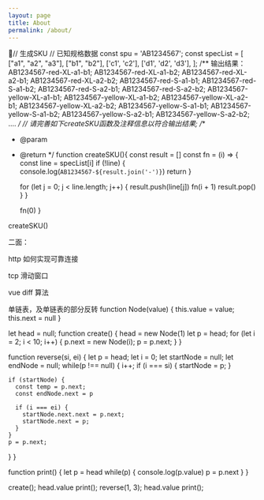 ```yaml
---
layout: page
title: About
permalink: /about/
---
```


// 生成SKU
// 已知规格数据
const spu = 'AB1234567';
const specList = [ 
 ["a1", "a2", "a3"],
 ["b1", "b2"], 
 ['c1', 'c2'],
 ['d1', 'd2', 'd3'],
];
/** 
  输出结果：
 AB1234567-red-XL-a1-b1;
 AB1234567-red-XL-a1-b2;
 AB1234567-red-XL-a2-b1;
 AB1234567-red-XL-a2-b2;
 AB1234567-red-S-a1-b1;
 AB1234567-red-S-a1-b2;
 AB1234567-red-S-a2-b1;
 AB1234567-red-S-a2-b2;
 AB1234567-yellow-XL-a1-b1;
 AB1234567-yellow-XL-a1-b2;
 AB1234567-yellow-XL-a2-b1;
 AB1234567-yellow-XL-a2-b2;
 AB1234567-yellow-S-a1-b1;
 AB1234567-yellow-S-a1-b2;
 AB1234567-yellow-S-a2-b1;
 AB1234567-yellow-S-a2-b2;
  ....
*/
// 请完善如下createSKU函数及注释信息以符合输出结果;
/** 
* @param
* @return 
*/
function createSKU(){
  const result = []
  const fn = (i) => {
    const line = specList[i]
    if (!line) {
      console.log(`AB1234567-${result.join('-')}`)
      return
    }

    for (let j = 0; j < line.length; j++) {
      result.push(line[j])
      fn(i + 1)
      result.pop()
    }
  }

  fn(0)
}

createSKU()

二面：

http 如何实现可靠连接

tcp 滑动窗口

vue diff 算法

单链表，及单链表的部分反转
function Node(value) {
  this.value = value;
  this.next = null
}

let head = null;
function create() {
  head = new Node(1)
  let p = head;
  for (let i = 2; i < 10; i++) {
    p.next = new Node(i);
    p = p.next;
  }
}

function reverse(si, ei) {
  let p = head;
  let i = 0;
  let startNode = null;
  let endNode = null;
  while(p !== null) {
    i++;
    if (i === si) {
      startNode = p;
    }

    if (startNode) {
      const temp = p.next;
      const endNode.next = p

      if (i === ei) {
        startNode.next.next = p.next;
        startNode.next = p;
      }
    }
    p = p.next;
  }
}

function print() {
  let p = head
  while(p) {
    console.log(p.value)
    p = p.next
  }
}

create();
head.value
print();
reverse(1, 3);
head.value
print();



